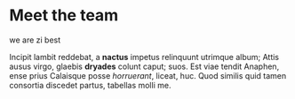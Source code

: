 # Meet the team

we are zi best

Incipit lambit reddebat, a **nactus** impetus relinquunt utrimque album; Attis
ausus virgo, glaebis **dryades** colunt caput; suos. Est viae tendit Anaphen,
ense prius Calaisque posse *horruerant*, liceat, huc. Quod similis quid tamen
consortia discedet partus, tabellas molli me.

